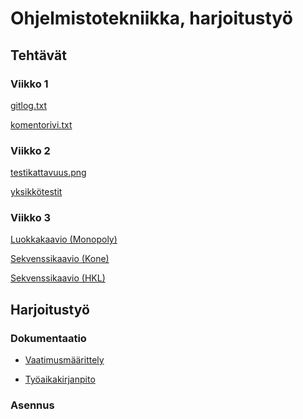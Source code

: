 # Ohjelmistotekniikka, harjoitustyö
## Tehtävät
### Viikko 1

[gitlog.txt](https://github.com/Noissi/ot_harjoitustyo/blob/master/laskarit/viikko1/gitlog.txt)

[komentorivi.txt](https://github.com/Noissi/ot_harjoitustyo/blob/master/laskarit/viikko1/komentorivi.txt)

### Viikko 2

[testikattavuus.png](https://github.com/Noissi/ot_harjoitustyo/blob/master/laskarit/viikko2/testikattavuus.png)

[yksikkötestit](https://github.com/Noissi/ot_harjoitustyo/tree/master/laskarit/viikko2/unicafe/src/tests)

### Viikko 3

[Luokkakaavio (Monopoly)](https://github.com/Noissi/ot_harjoitustyo/blob/master/laskarit/viikko3/monopoli.svg)

[Sekvenssikaavio (Kone)](https://github.com/Noissi/ot_harjoitustyo/tree/master/laskarit/viikko3/kone.png)

[Sekvenssikaavio (HKL)](https://github.com/Noissi/ot_harjoitustyo/tree/master/laskarit/viikko3/hkl.png)

## Harjoitustyö
### Dokumentaatio

<!-- * [Käyttöohje](https://github.com/Noissi/ot_harjoitustyo/blob/master/KorttiKube/dokumentaatio/kayttoohje.md)-->

* [Vaatimusmäärittely](https://github.com/Noissi/ot_harjoitustyo/blob/master/KorttiKube/dokumentaatio/vaatimusmaarittely.md)

<!-- * [Arkkitehtuurikuvaus](https://github.com/Noissi/ot_harjoitustyo/blob/master/KorttiKube/dokumentaatio/arkkitehtuurikuvaus.md)-->

<!-- * [Testaus](https://github.com/Noissi/ot_harjoitustyo/blob/master/KorttiKube/dokumentaatio/testaus.md) -->

* [Työaikakirjanpito](https://github.com/Noissi/ot_harjoitustyo/blob/master/KorttiKube/dokumentaatio/tyoaikakirjanpito.md)

### Asennus

<!-- 1. Asenna pyqt-->
